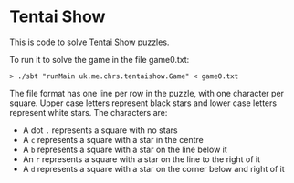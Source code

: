 # Tentai Show

This is code to solve [Tentai Show](http://nikoli.co.jp/en/puzzles/astronomical_show.html) puzzles.

To run it to solve the game in the file game0.txt:

```
> ./sbt "runMain uk.me.chrs.tentaishow.Game" < game0.txt
```

The file format has one line per row in the puzzle, with one character per square. Upper case letters 
represent black stars and lower case letters represent white stars. The characters are:
- A dot `.` represents a square with no stars
- A `c` represents a square with a star in the centre
- A `b` represents a square with a star on the line below it
- An `r` represents a square with a star on the line to the right of it 
- A `d` represents a square with a star on the corner below and right of it